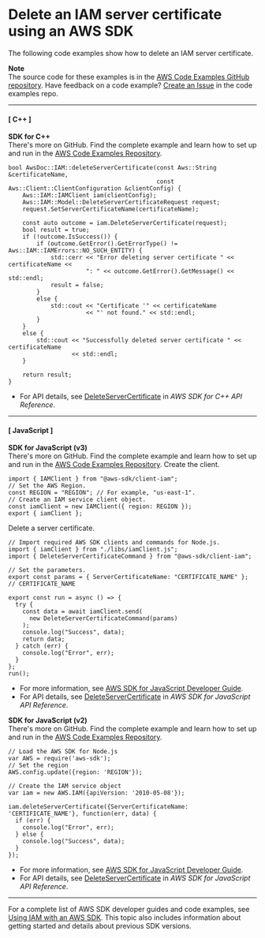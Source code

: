 # Delete an IAM server certificate using an AWS SDK<a name="example_iam_DeleteServerCertificate_section"></a>

The following code examples show how to delete an IAM server certificate\.

**Note**  
The source code for these examples is in the [AWS Code Examples GitHub repository](https://github.com/awsdocs/aws-doc-sdk-examples)\. Have feedback on a code example? [Create an Issue](https://github.com/awsdocs/aws-doc-sdk-examples/issues/new/choose) in the code examples repo\. 

------
#### [ C\+\+ ]

**SDK for C\+\+**  
 There's more on GitHub\. Find the complete example and learn how to set up and run in the [AWS Code Examples Repository](https://github.com/awsdocs/aws-doc-sdk-examples/tree/main/cpp/example_code/iam#code-examples)\. 
  

```
bool AwsDoc::IAM::deleteServerCertificate(const Aws::String &certificateName,
                                          const Aws::Client::ClientConfiguration &clientConfig) {
    Aws::IAM::IAMClient iam(clientConfig);
    Aws::IAM::Model::DeleteServerCertificateRequest request;
    request.SetServerCertificateName(certificateName);

    const auto outcome = iam.DeleteServerCertificate(request);
    bool result = true;
    if (!outcome.IsSuccess()) {
        if (outcome.GetError().GetErrorType() != Aws::IAM::IAMErrors::NO_SUCH_ENTITY) {
            std::cerr << "Error deleting server certificate " << certificateName <<
                      ": " << outcome.GetError().GetMessage() << std::endl;
            result = false;
        }
        else {
            std::cout << "Certificate '" << certificateName
                      << "' not found." << std::endl;
        }
    }
    else {
        std::cout << "Successfully deleted server certificate " << certificateName
                  << std::endl;
    }

    return result;
}
```
+  For API details, see [DeleteServerCertificate](https://docs.aws.amazon.com/goto/SdkForCpp/iam-2010-05-08/DeleteServerCertificate) in *AWS SDK for C\+\+ API Reference*\. 

------
#### [ JavaScript ]

**SDK for JavaScript \(v3\)**  
 There's more on GitHub\. Find the complete example and learn how to set up and run in the [AWS Code Examples Repository](https://github.com/awsdocs/aws-doc-sdk-examples/tree/main/javascriptv3/example_code/iam#code-examples)\. 
Create the client\.  

```
import { IAMClient } from "@aws-sdk/client-iam";
// Set the AWS Region.
const REGION = "REGION"; // For example, "us-east-1".
// Create an IAM service client object.
const iamClient = new IAMClient({ region: REGION });
export { iamClient };
```
Delete a server certificate\.  

```
// Import required AWS SDK clients and commands for Node.js.
import { iamClient } from "./libs/iamClient.js";
import { DeleteServerCertificateCommand } from "@aws-sdk/client-iam";

// Set the parameters.
export const params = { ServerCertificateName: "CERTIFICATE_NAME" }; // CERTIFICATE_NAME

export const run = async () => {
  try {
    const data = await iamClient.send(
      new DeleteServerCertificateCommand(params)
    );
    console.log("Success", data);
    return data;
  } catch (err) {
    console.log("Error", err);
  }
};
run();
```
+  For more information, see [AWS SDK for JavaScript Developer Guide](https://docs.aws.amazon.com/sdk-for-javascript/v3/developer-guide/iam-examples-server-certificates.html#iam-examples-server-certificates-deleting)\. 
+  For API details, see [DeleteServerCertificate](https://docs.aws.amazon.com/AWSJavaScriptSDK/v3/latest/clients/client-iam/classes/deleteservercertificatecommand.html) in *AWS SDK for JavaScript API Reference*\. 

**SDK for JavaScript \(v2\)**  
 There's more on GitHub\. Find the complete example and learn how to set up and run in the [AWS Code Examples Repository](https://github.com/awsdocs/aws-doc-sdk-examples/tree/main/javascript/example_code/iam#code-examples)\. 
  

```
// Load the AWS SDK for Node.js
var AWS = require('aws-sdk');
// Set the region 
AWS.config.update({region: 'REGION'});

// Create the IAM service object
var iam = new AWS.IAM({apiVersion: '2010-05-08'});

iam.deleteServerCertificate({ServerCertificateName: 'CERTIFICATE_NAME'}, function(err, data) {
  if (err) {
    console.log("Error", err);
  } else {
    console.log("Success", data);
  }
});
```
+  For more information, see [AWS SDK for JavaScript Developer Guide](https://docs.aws.amazon.com/sdk-for-javascript/v2/developer-guide/iam-examples-server-certificates.html#iam-examples-server-certificates-deleting)\. 
+  For API details, see [DeleteServerCertificate](https://docs.aws.amazon.com/goto/AWSJavaScriptSDK/iam-2010-05-08/DeleteServerCertificate) in *AWS SDK for JavaScript API Reference*\. 

------

For a complete list of AWS SDK developer guides and code examples, see [Using IAM with an AWS SDK](sdk-general-information-section.md)\. This topic also includes information about getting started and details about previous SDK versions\.